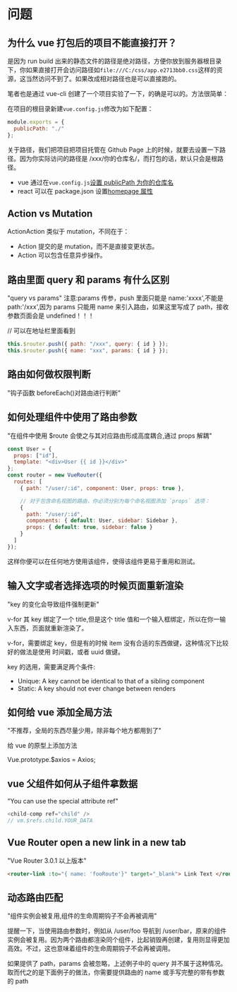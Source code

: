 # 问题

## 为什么 vue 打包后的项目不能直接打开？

是因为 run build 出来的静态文件的路径是绝对路径，方便你放到服务器根目录下，你如果直接打开会访问路径如`file:///C:/css/app.e2713bb0.css`这样的资源，这当然访问不到了。如果改成相对路径也是可以直接跑的。

笔者也是通过 vue-cli 创建了一个项目实验了一下，的确是可以的。方法很简单：

在项目的根目录新建`vue.config.js`修改为如下配置：

```js
module.exports = {
  publicPath: "./"
};
```

关于路径，我们把项目把项目托管在 Github Page 上的时候，就要去设置一下路径。因为你实际访问的路径是 /xxx/你的仓库名/，而打包的话，默认只会是根路径。

- vue 通过在`vue.config.js`[设置 publicPath 为你的仓库名](https://cli.vuejs.org/guide/deployment.html#github-pages)
- react 可以在 package.json 设置[homepage 属性](https://facebook.github.io/create-react-app/docs/deployment#github-pages-https-pagesgithubcom)

## Action vs Mutation

ActionAction 类似于 mutation，不同在于：

- Action 提交的是 mutation，而不是直接变更状态。
- Action 可以包含任意异步操作。

## 路由里面 query 和 params 有什么区别

"query vs params"
注意:params 传参，push 里面只能是 name:'xxxx',不能是 path:'/xxx',因为 params 只能用 name 来引入路由，如果这里写成了 path，接收参数页面会是 undefined！！！

// 可以在地址栏里面看到

```js
this.$router.push({ path: "/xxx", query: { id } });
this.$router.push({ name: "xxx", params: { id } });
```

## 路由如何做权限判断

"钩子函数 beforeEach()对路由进行判断"

## 如何处理组件中使用了路由参数

"在组件中使用 \$route 会使之与其对应路由形成高度耦合,通过 props 解耦"

```js
const User = {
  props: ["id"],
  template: "<div>User {{ id }}</div>"
};
const router = new VueRouter({
  routes: [
    { path: "/user/:id", component: User, props: true },

    // 对于包含命名视图的路由，你必须分别为每个命名视图添加 `props` 选项：
    {
      path: "/user/:id",
      components: { default: User, sidebar: Sidebar },
      props: { default: true, sidebar: false }
    }
  ]
});
```

这样你便可以在任何地方使用该组件，使得该组件更易于重用和测试。

## 输入文字或者选择选项的时候页面重新渲染

"key 的变化会导致组件强制更新"

v-for 其 key 绑定了一个 title,但是这个 title 值和一个输入框绑定，所以在你一输入东西，页面就重新渲染了。

v-for，需要绑定 key，但是有的时候 item 没有合适的东西做键，这种情况下比较好的做法是使用 时间戳，或者 uuid 做键。

key 的选用，需要满足两个条件:

- Unique: A key cannot be identical to that of a sibling component
- Static: A key should not ever change between renders

## 如何给 vue 添加全局方法

"不推荐，全局的东西尽量少用，除非每个地方都用到了"

给 vue 的原型上添加方法

Vue.prototype.\$axios = Axios;

## vue 父组件如何从子组件拿数据

"You can use the special attribute ref"

```js
<child-comp ref="child" />
// vm.$refs.child.YOUR_DATA
```

## Vue Router open a new link in a new tab

"Vue Router 3.0.1 以上版本"

```html
<router-link :to="{ name: 'fooRoute'}" target="_blank"> Link Text </router-link>
```

## 动态路由匹配

"组件实例会被复用,组件的生命周期钩子不会再被调用"

提醒一下，当使用路由参数时，例如从 /user/foo 导航到 /user/bar，原来的组件实例会被复用。因为两个路由都渲染同个组件，比起销毁再创建，复用则显得更加高效。不过，这也意味着组件的生命周期钩子不会再被调用。

如果提供了 path，params 会被忽略，上述例子中的 query 并不属于这种情况。取而代之的是下面例子的做法，你需要提供路由的 name 或手写完整的带有参数的 path

